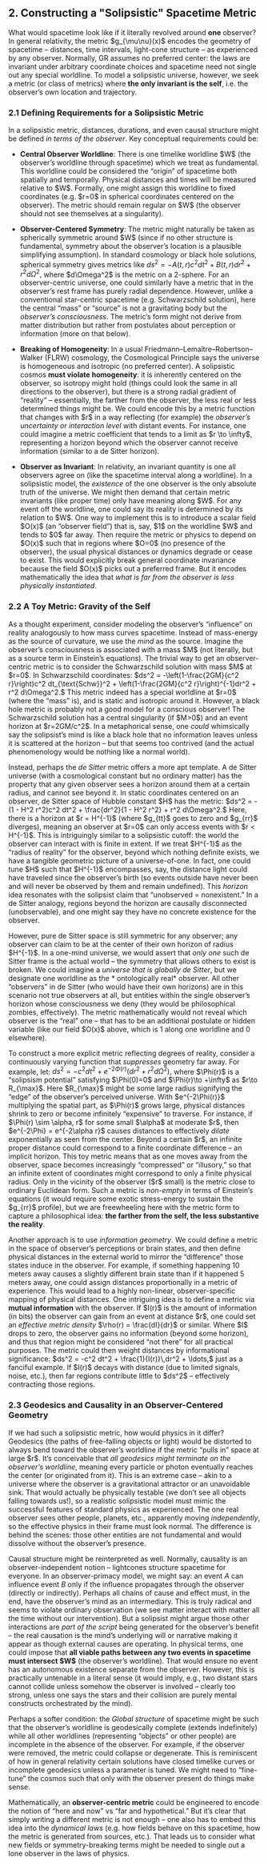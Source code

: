 ## 2. Constructing a "Solipsistic" Spacetime Metric

What would spacetime look like if it literally revolved around **one** observer? In general relativity, the metric \$g\_{\mu\nu}(x)\$ encodes the geometry of spacetime – distances, time intervals, light-cone structure – as experienced by any observer. Normally, GR assumes no preferred center: the laws are invariant under arbitrary coordinate choices and spacetime need not single out any special worldline. To model a solipsistic universe, however, we seek a metric (or class of metrics) where **the only invariant is the self**, i.e. the observer’s own location and trajectory.

### 2.1 Defining Requirements for a Solipsistic Metric

In a solipsistic metric, distances, durations, and even causal structure might be defined *in terms of the observer*. Key conceptual requirements could be:

* **Central Observer Worldline**: There is one timelike worldline \$W\$ (the observer’s worldline through spacetime) which we treat as fundamental. This worldline could be considered the “origin” of spacetime both spatially and temporally. Physical distances and times will be measured relative to \$W\$. Formally, one might assign this worldline to fixed coordinates (e.g. \$r=0\$ in spherical coordinates centered on the observer). The metric should remain regular on \$W\$ (the observer should not see themselves at a singularity).

* **Observer-Centered Symmetry**: The metric might naturally be taken as spherically symmetric around \$W\$ (since if no other structure is fundamental, symmetry about the observer’s location is a plausible simplifying assumption). In standard cosmology or black hole solutions, spherical symmetry gives metrics like
  $ds^2 = -A(t,r)c^2 dt^2 + B(t,r)dr^2 + r^2 d\Omega^2,$
  where \$d\Omega^2\$ is the metric on a 2-sphere. For an observer-centric universe, one could similarly have a metric that in the observer’s rest frame has purely radial dependence. However, unlike a conventional star-centric spacetime (e.g. Schwarzschild solution), here the central “mass” or “source” is not a gravitating body but the *observer’s consciousness*. The metric’s form might not derive from matter distribution but rather from postulates about perception or information (more on that below).

* **Breaking of Homogeneity**: In a usual Friedmann–Lemaître–Robertson–Walker (FLRW) cosmology, the Cosmological Principle says the universe is homogeneous and isotropic (no preferred center). A solipsistic cosmos **must violate homogeneity**: it is inherently centered on the observer, so isotropy might hold (things could look the same in all directions to the observer), but there is a strong radial gradient of “reality” – essentially, the farther from the observer, the less real or less determined things might be. We could encode this by a metric function that changes with \$r\$ in a way reflecting (for example) the *observer’s uncertainty or interaction level* with distant events. For instance, one could imagine a metric coefficient that tends to a limit as \$r \to \infty\$, representing a horizon beyond which the observer cannot receive information (similar to a de Sitter horizon).

* **Observer as Invariant**: In relativity, an invariant quantity is one all observers agree on (like the spacetime interval along a worldline). In a solipsistic model, the *existence* of the one observer is the only absolute truth of the universe. We might then demand that certain metric invariants (like proper time) only have meaning along \$W\$. For any event off the worldline, one could say its reality is determined by its relation to \$W\$. One way to implement this is to introduce a scalar field \$O(x)\$ (an “observer field”) that is, say, \$1\$ on the worldline \$W\$ and tends to \$0\$ far away. Then require the metric or physics to depend on \$O(x)\$ such that in regions where \$O=0\$ (no presence of the observer), the usual physical distances or dynamics degrade or cease to exist. This would explicitly break general coordinate invariance because the field \$O(x)\$ picks out a preferred frame. But it encodes mathematically the idea that *what is far from the observer is less physically instantiated*.

### 2.2 A Toy Metric: Gravity of the Self

As a thought experiment, consider modeling the observer’s “influence” on reality analogously to how mass curves spacetime. Instead of mass-energy as the source of curvature, we use the *mind* as the source. Imagine the observer’s consciousness is associated with a mass \$M\$ (not literally, but as a source term in Einstein’s equations). The trivial way to get an observer-centric metric is to consider the Schwarzschild solution with mass \$M\$ at \$r=0\$. In Schwarzschild coordinates:
$ds^2 = -\left(1-\frac{2GM}{c^2 r}\right)c^2 dt_{\text{Schw}}^2 + \left(1-\frac{2GM}{c^2 r}\right)^{-1}dr^2 + r^2 d\Omega^2.$
This metric indeed has a special worldline at \$r=0\$ (where the “mass” is), and is static and isotropic around it. However, a black hole metric is probably not a good model for a conscious observer! The Schwarzschild solution has a central singularity (if \$M>0\$) and an event horizon at \$r=2GM/c^2\$. In a metaphorical sense, one *could* whimsically say the solipsist’s mind is like a black hole that no information leaves unless it is scattered at the horizon – but that seems too contrived (and the actual phenomenology would be nothing like a normal world).

Instead, perhaps the *de Sitter* metric offers a more apt template. A de Sitter universe (with a cosmological constant but no ordinary matter) has the property that any given observer sees a horizon around them at a certain radius, and cannot see beyond it. In static coordinates centered on an observer, de Sitter space of Hubble constant \$H\$ has the metric:
$ds^2 = -(1 - H^2 r^2)c^2 dt^2 + \frac{dr^2}{1 - H^2 r^2} + r^2 d\Omega^2.$
Here, there is a horizon at \$r = H^{-1}\$ (where \$g\_{tt}\$ goes to zero and \$g\_{rr}\$ diverges), meaning an observer at \$r=0\$ can only access events with \$r < H^{-1}\$. This is intriguingly similar to a solipsistic cutoff: the world the observer can interact with is finite in extent. If we treat \$H^{-1}\$ as the “radius of reality” for the observer, beyond which nothing definite exists, we have a tangible geometric picture of a universe-of-one. In fact, one could tune \$H\$ such that \$H^{-1}\$ encompasses, say, the distance light could have traveled since the observer’s birth (so events outside have never been and will never be observed by them and remain undefined). This *horizon* idea resonates with the solipsist claim that “unobserved = nonexistent.” In a de Sitter analogy, regions beyond the horizon are causally disconnected (unobservable), and one might say they have no concrete existence for the observer.

However, pure de Sitter space is still symmetric for any observer; any observer can claim to be at the center of their own horizon of radius \$H^{-1}\$. In a one-mind universe, we would assert that *only one* such de Sitter frame is the actual world – the symmetry that allows others to exist is broken. We could imagine a *universe that is globally de Sitter*, but we designate one worldline as the \* ontologically real\* observer. All other “observers” in de Sitter (who would have their own horizons) are in this scenario not true observers at all, but entities within the single observer’s horizon whose consciousness we deny (they would be philosophical zombies, effectively). The metric mathematically would not reveal which observer is the “real” one – that has to be an additional postulate or hidden variable (like our field \$O(x)\$ above, which is 1 along one worldline and 0 elsewhere).

To construct a more explicit metric reflecting degrees of reality, consider a continuously varying function that *suppresses* geometry far away. For example, let:
$ds^2 = -c^2 dt^2 + e^{-2\Phi(r)}(dr^2 + r^2 d\Omega^2),$
where \$\Phi(r)\$ is a “solipsism potential” satisfying \$\Phi(0)=0\$ and \$\Phi(r)\to +\infty\$ as \$r\to R\_{\max}\$. Here \$R\_{\max}\$ might be some large radius signifying the “edge” of the observer’s perceived universe. With \$e^{-2\Phi(r)}\$ multiplying the spatial part, as \$\Phi(r)\$ grows large, physical distances shrink to zero or become infinitely “expensive” to traverse. For instance, if \$\Phi(r) \sim \alpha, r\$ for some small \$\alpha\$ at moderate \$r\$, then \$e^{-2\Phi} = e^{-2\alpha r}\$ causes distances to effectively *dilate* exponentially as seen from the center. Beyond a certain \$r\$, an infinite proper distance could correspond to a finite coordinate difference – an implicit horizon. This toy metric means that as one moves away from the observer, space becomes increasingly “compressed” or “illusory,” so that an infinite extent of coordinates might correspond to only a finite physical radius. Only in the vicinity of the observer (\$r\$ small) is the metric close to ordinary Euclidean form. Such a metric is *non-empty* in terms of Einstein’s equations (it would require some exotic stress-energy to sustain the \$g\_{rr}\$ profile), but we are freewheeling here with the metric form to capture a philosophical idea: **the farther from the self, the less substantive the reality**.

Another approach is to use *information geometry*. We could define a metric in the space of observer’s perceptions or brain states, and then define physical distances in the external world to mirror the “difference” those states induce in the observer. For example, if something happening 10 meters away causes a slightly different brain state than if it happened 5 meters away, one could assign distances proportionally in a metric of experience. This would lead to a highly non-linear, observer-specific mapping of physical distances. One intriguing idea is to define a metric via **mutual information** with the observer. If \$I(r)\$ is the amount of information (in bits) the observer can gain from an event at distance \$r\$, one could set an *effective metric density* \$\rho(r) = \frac{dI}{dr}\$ or similar. Where \$I\$ drops to zero, the observer gains no information (beyond some horizon), and thus that region might be considered “not there” for all practical purposes. The metric could then weight distances by informational significance:
$ds^2 = -c^2 dt^2 + \frac{1}{I(r)}\,dr^2 + \ldots,$
just as a fanciful example. If \$I(r)\$ decays with distance (due to limited signals, noise, etc.), then far regions contribute little to \$ds^2\$ – effectively contracting those regions.

### 2.3 Geodesics and Causality in an Observer-Centered Geometry

If we had such a solipsistic metric, how would physics in it differ? Geodesics (the paths of free-falling objects or light) would be distorted to always bend toward the observer’s worldline if the metric “pulls in” space at large \$r\$. It’s conceivable that *all geodesics might terminate on the observer’s worldline*, meaning every particle or photon eventually reaches the center (or originated from it). This is an extreme case – akin to a universe where the observer is a gravitational attractor or an unavoidable sink. That would actually be physically testable (we don’t see all objects falling towards us!), so a realistic solipsistic model must mimic the successful features of standard physics as experienced. The one real observer sees other people, planets, etc., apparently moving *independently*, so the effective physics in their frame must look normal. The difference is behind the scenes: those other entities are not fundamental and would dissolve without the observer’s presence.

Causal structure might be reinterpreted as well. Normally, causality is an observer-independent notion – lightcones structure spacetime for everyone. In an observer-primacy model, we might say: an event *A* can influence event *B* only if the influence propagates through the observer (directly or indirectly). Perhaps all chains of cause and effect must, in the end, have the observer’s mind as an intermediary. This is truly radical and seems to violate ordinary observation (we see matter interact with matter all the time without our intervention). But a solipsist might argue those other interactions are *part of the script* being generated for the observer’s benefit – the real causation is the mind’s underlying will or narrative making it appear as though external causes are operating. In physical terms, one could impose that **all viable paths between any two events in spacetime must intersect \$W\$** (the observer’s worldline). That would ensure no event has an autonomous existence separate from the observer. However, this is practically untenable in a literal sense (it would imply, e.g., two distant stars cannot collide unless somehow the observer is involved – clearly too strong, unless one says the stars and their collision are purely mental constructs orchestrated by the mind).

Perhaps a softer condition: the *Global structure* of spacetime might be such that the observer’s worldline is geodesically complete (extends indefinitely) while all other worldlines (representing “objects” or other people) are incomplete in the absence of the observer. For example, if the observer were removed, the metric could collapse or degenerate. This is reminiscent of how in general relativity certain solutions have closed timelike curves or incomplete geodesics unless a parameter is tuned. We might need to “fine-tune” the cosmos such that only with the observer present do things make sense.

Mathematically, an **observer-centric metric** could be engineered to encode the notion of “here and now” vs “far and hypothetical.” But it’s clear that simply writing a different metric is not enough – one also has to embed this idea into the *dynamical laws* (e.g. how fields behave on this spacetime, how the metric is generated from sources, etc.). That leads us to consider what new fields or symmetry-breaking terms might be needed to single out a lone observer in the laws of physics.

